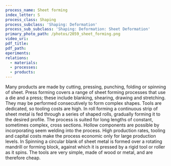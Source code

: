 ```yaml
---
process_name: Sheet forming
index_letter: S
process_class: Shaping
process_subclass: 'Shaping: Deformation'
process_sub_subclass: 'Shaping: Deformation: Sheet Deformation'
primary_photo_path: /photos/2059_sheet_forming.png
video_uri:
pdf_title:
pdf_path:
eperiments:
relations:
  - materials:
  - processes:
  - products:
---
```


Many products are made by cutting, pressing, punching, folding or spinning of sheet. Press forming covers a range of sheet forming processes that use a die and a press; these include blanking, shearing, drawing and stretching. They may be performed consecutively to form complex shapes. Tools are dedicated, so tooling costs are high. In roll forming a continuous strip of sheet metal is fed through a series of shaped rolls, gradually forming it to the desired profile. The process is suited for long lengths of constant, sometimes complex, cross sections. Hollow components are possible by incorporating seem welding into the process. High production rates, tooling and capital costs make the process economic only for large production levels. In Spinning a circular blank of sheet metal is formed over a rotating mandrill or forming block, against which it is pressed by a rigid tool or roller as it spins. The tools are very simple, made of wood or metal, and are therefore cheap.